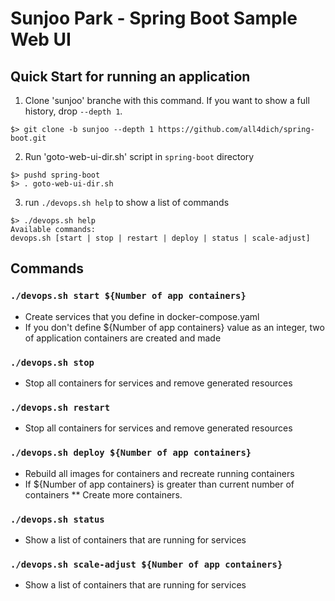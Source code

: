 # Sunjoo Park - Spring Boot Sample Web UI

## Quick Start for running an application 
1. Clone 'sunjoo' branche with this command. If you want to show a full history, drop ```--depth 1```.
```
$> git clone -b sunjoo --depth 1 https://github.com/all4dich/spring-boot.git
```
2. Run 'goto-web-ui-dir.sh' script in ```spring-boot``` directory
```
$> pushd spring-boot
$> . goto-web-ui-dir.sh
```
3. run ```./devops.sh help``` to show a list of commands
```
$> ./devops.sh help
Available commands:
devops.sh [start | stop | restart | deploy | status | scale-adjust]
```

## Commands 

### ```./devops.sh start ${Number of app containers}```
* Create services that you define in docker-compose.yaml
* If you don't define ${Number of app containers} value as an integer, 
two of application containers are created and made

### ```./devops.sh stop ```
* Stop all containers for services and remove generated resources

### ```./devops.sh restart ```
* Stop all containers for services and remove generated resources

### ```./devops.sh deploy ${Number of app containers}```
* Rebuild all images for containers and  recreate running containers
* If  ${Number of app containers} is greater than current number of containers
** Create more containers.

### ```./devops.sh status```
* Show a list of containers that are running for services

### ```./devops.sh scale-adjust ${Number of app containers}```
* Show a list of containers that are running for services




